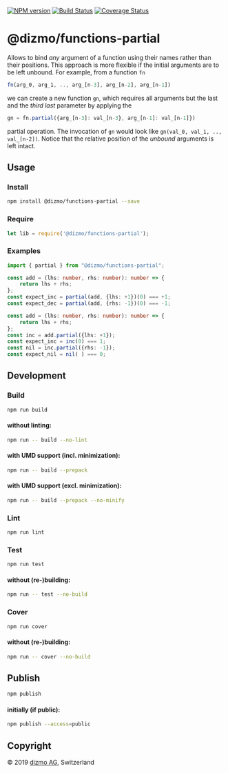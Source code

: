 [![NPM version](https://badge.fury.io/js/%40dizmo%2Ffunctions-partial.svg)](https://npmjs.org/package/@dizmo/functions-partial)
[![Build Status](https://travis-ci.org/dizmo/functions-partial.svg?branch=master)](https://travis-ci.org/dizmo/functions-partial)
[![Coverage Status](https://coveralls.io/repos/github/dizmo/functions-partial/badge.svg?branch=master)](https://coveralls.io/github/dizmo/functions-partial?branch=master)

# @dizmo/functions-partial

Allows to bind *any* argument of a function using their names rather than their positions. This approach is more flexible if the initial arguments are to be left unbound. For example, from a function `fn`

```javascript
fn(arg_0, arg_1, .., arg_[n-3], arg_[n-2], arg_[n-1])
```

we can create a new function `gn`, which requires all arguments but the last and the *third last* parameter by applying the

```javascript
gn = fn.partial({arg_[n-3]: val_[n-3}, arg_[n-1]: val_[n-1]})
```

partial operation. The invocation of `gn` would look like `gn(val_0, val_1, .., val_[n-2])`. Notice that the relative position of the *unbound* arguments is left intact.

## Usage

### Install

```sh
npm install @dizmo/functions-partial --save
```

### Require

```javascript
let lib = require('@dizmo/functions-partial');
```

### Examples

```typescript
import { partial } from "@dizmo/functions-partial";
```

```typescript
const add = (lhs: number, rhs: number): number => {
    return lhs + rhs;
};
const expect_inc = partial(add, {lhs: +1})(0) === +1;
const expect_dec = partial(add, {rhs: -1})(0) === -1;
```

```typescript
const add = (lhs: number, rhs: number): number => {
    return lhs + rhs;
};
const inc = add.partial({lhs: +1});
const expect_inc = inc(0) === 1;
const nil = inc.partial({rhs: -1});
const expect_nil = nil( ) === 0;
```

## Development

### Build

```sh
npm run build
```

#### without linting:

```sh
npm run -- build --no-lint
```

#### with UMD support (incl. minimization):

```sh
npm run -- build --prepack
```

#### with UMD support (excl. minimization):

```sh
npm run -- build --prepack --no-minify
```

### Lint

```sh
npm run lint
```

### Test

```sh
npm run test
```

#### without (re-)building:

```sh
npm run -- test --no-build
```

### Cover

```sh
npm run cover
```

#### without (re-)building:

```sh
npm run -- cover --no-build
```

## Publish

```sh
npm publish
```

#### initially (if public):

```sh
npm publish --access=public
```

## Copyright

 © 2019 [dizmo AG](http://dizmo.com/), Switzerland
